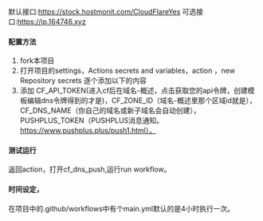 默认接口:https://stock.hostmonit.com/CloudFlareYes
可选接口:https://ip.164746.xyz
#### 配置方法
1. fork本项目
2. 打开项目的settings，Actions secrets and variables，action  ，new  Repository secrets 逐个添加以下的内容
4. 添加 CF_API_TOKEN(进入cf后在域名-概述，点击获取您的api令牌，创建模板编辑dns令牌得到的才是)，CF_ZONE_ID（域名-概述里那个区域id就是），CF_DNS_NAME（你自己的域名或新子域名会自动创建），PUSHPLUS_TOKEN（PUSHPLUS消息通知。https://www.pushplus.plus/push1.html）。
#### 测试运行
返回action，打开cf_dns_push,运行run workflow。
#### 时间设定，
在项目中的.github/workflows中有个main.yml默认的是4小时执行一次。
